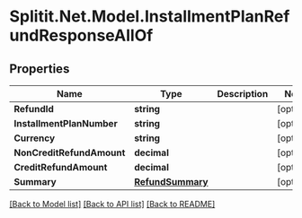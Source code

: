 
# Splitit.Net.Model.InstallmentPlanRefundResponseAllOf

## Properties

Name | Type | Description | Notes
------------ | ------------- | ------------- | -------------
**RefundId** | **string** |  | [optional] 
**InstallmentPlanNumber** | **string** |  | [optional] 
**Currency** | **string** |  | [optional] 
**NonCreditRefundAmount** | **decimal** |  | [optional] 
**CreditRefundAmount** | **decimal** |  | [optional] 
**Summary** | [**RefundSummary**](RefundSummary.md) |  | [optional] 

[[Back to Model list]](../README.md#documentation-for-models)
[[Back to API list]](../README.md#documentation-for-api-endpoints)
[[Back to README]](../README.md)

